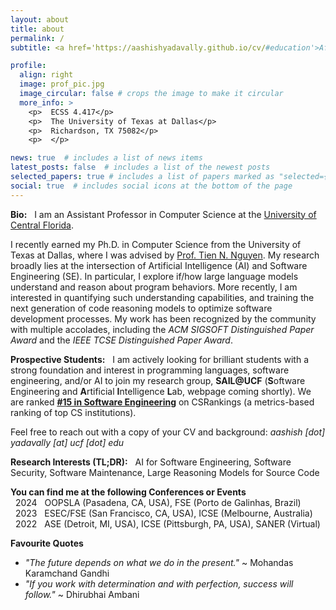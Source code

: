 ```yaml
---
layout: about
title: about
permalink: /
subtitle: <a href='https://aashishyadavally.github.io/cv/#education'>Affiliations</a>. <a href='https://aashishyadavally.github.io/cv/#research-interests'>Research</a>. <a href='https://aashishyadavally.github.io/cv/#academic-service'>Academic Service</a>. <a href='#'>Contacts</a>.

profile:
  align: right
  image: prof_pic.jpg
  image_circular: false # crops the image to make it circular
  more_info: >
    <p>  ECSS 4.417</p>
    <p>  The University of Texas at Dallas</p>
    <p>  Richardson, TX 75082</p>
    <p>  </p>

news: true  # includes a list of news items
latest_posts: false  # includes a list of the newest posts
selected_papers: true # includes a list of papers marked as "selected={true}"
social: true  # includes social icons at the bottom of the page
---
```


**Bio:** &nbsp; I am an Assistant Professor in Computer Science at the [University of Central Florida](https://www.cs.ucf.edu).

I recently earned my Ph.D. in Computer Science from the University of Texas at Dallas, where I was advised by [Prof. Tien N. Nguyen](https://personal.utdallas.edu/~tien.n.nguyen/research.html). My research broadly lies at the intersection of Artificial Intelligence (AI) and Software Engineering (SE). In particular, I explore if/how large language models understand and reason about program behaviors. More recently, I am interested in quantifying such understanding capabilities, and training the next generation of code reasoning models to optimize software development processes. My work has been recognized by the community with multiple accolades, including the *ACM SIGSOFT Distinguished Paper Award* and the *IEEE TCSE Distinguished Paper Award*.

**Prospective Students:** &nbsp; I am actively looking for brilliant students with a strong foundation and interest in programming languages, software engineering, and/or AI to join my research group, **SAIL@UCF** (**S**oftware Engineering and **A**rtificial **I**ntelligence **L**ab, webpage coming shortly). We are ranked **[#15 in Software Engineering](https://csrankings.org/#/index?soft&us)** on CSRankings (a metrics-based ranking of top CS institutions). 

Feel free to reach out with a copy of your CV and background: *aashish [dot] yadavally [at] ucf [dot] edu*

**Research Interests (TL;DR):** &nbsp; AI for Software Engineering, Software Security, Software Maintenance, Large Reasoning Models for Source Code 

**You can find me at the following Conferences or Events**
<br/> &nbsp; 2024 &nbsp; OOPSLA (Pasadena, CA, USA), FSE (Porto de Galinhas, Brazil)
<br/> &nbsp; 2023 &nbsp; ESEC/FSE (San Francisco, CA, USA), ICSE (Melbourne, Australia)
<br/> &nbsp; 2022 &nbsp; ASE (Detroit, MI, USA), ICSE (Pittsburgh, PA, USA), SANER (Virtual)

**Favourite Quotes**
- *"The future depends on what we do in the present."* ~ Mohandas Karamchand Gandhi
- *"If you work with determination and with perfection, success will follow."* ~ Dhirubhai Ambani 
